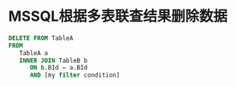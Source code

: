 # MSSQL根据多表联查结果删除数据

```sql
DELETE FROM TableA 
FROM
   TableA a
   INNER JOIN TableB b
      ON b.BId = a.BId
      AND [my filter condition]
```

[1]: https://stackoverflow.com/questions/439750/t-sql-selecting-rows-to-delete-via-joins "T-SQL: Selecting rows to delete via joins"
